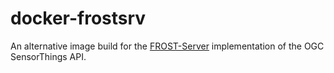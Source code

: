 # docker-frostsrv

An alternative image build for the [FROST-Server](https://github.com/FraunhoferIOSB/FROST-Server) implementation of the OGC SensorThings API.
